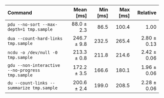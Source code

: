 | Command | Mean [ms] | Min [ms] | Max [ms] | Relative |
|:---|---:|---:|---:|---:|
| `pdu --no-sort --max-depth=1 tmp.sample` | 88.0 ± 2.3 | 86.5 | 100.4 | 1.00 |
| `dua --count-hard-links tmp.sample` | 246.7 ± 9.8 | 232.5 | 265.4 | 2.80 ± 0.13 |
| `ncdu -o /dev/null -0 tmp.sample` | 213.3 ± 0.8 | 211.8 | 214.6 | 2.42 ± 0.06 |
| `gdu --non-interactive --no-progress tmp.sample` | 172.2 ± 3.5 | 166.6 | 180.1 | 1.96 ± 0.06 |
| `du --count-links --summarize tmp.sample` | 200.6 ± 2.4 | 199.0 | 208.5 | 2.28 ± 0.06 |
